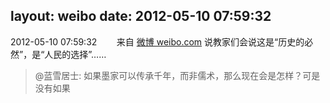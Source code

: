 layout: weibo
date: 2012-05-10 07:59:32
---
<meta name="referrer" content="no-referrer" />

2012-05-10 07:59:32  &nbsp;&nbsp;&nbsp;&nbsp;&nbsp;&nbsp; 来自 <a href="http://weibo.com/" rel="nofollow">微博 weibo.com</a>
说教家们会说这是“历史的必然”，是“人民的选择”……
>  @蓝雪居士: 如果墨家可以传承千年，而非儒术，那么现在会是怎样？可是没有如果 ​​​

